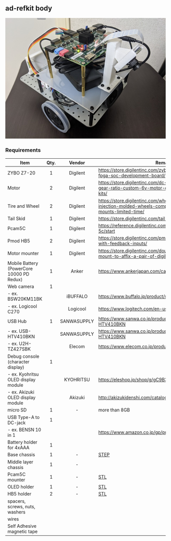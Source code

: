 ## ad-refkit body

![ad-refkit](./ad-refkit-image_s.jpg "ad-refkit")

### Requirements

| Item                                      | Qty. | Vendor      | Remark                                                                                                                              |
|-------------------------------------------|:----:|:-----------:|-------------------------------------------------------------------------------------------------------------------------------------|
| ZYBO Z7-20                                | 1    | Digilent    | https://store.digilentinc.com/zybo-z7-zynq-7000-arm-fpga-soc-development-board/                                                     |
| Motor                                     | 2    | Digilent    | https://store.digilentinc.com/dc-motor-gearbox-1-53-gear-ratio-custom-6v-motor-designed-for-digilent-robot-kits/                    |
| Tire and Wheel                            | 2    | Digilent    | https://store.digilentinc.com/wheel-kit-d-slot-pair-abs-injection-molded-wheels-compatible-with-digilent-motor-mounts-limited-time/ |
| Tail Skid                                 | 1    | Digilent    | https://store.digilentinc.com/tail-skid-limited-time/                                                                               |
| Pcam5C                                    | 1    | Digilent    | https://reference.digilentinc.com/reference/add-ons/pcam-5c/start                                                                   |
| Pmod HB5                                  | 2    | Digilent    | https://store.digilentinc.com/pmod-hb5-h-bridge-driver-with-feedback-inputs/                                                        |
| Motor mounter                             | 1    | Digilent    | https://store.digilentinc.com/double-motor-mount-metal-mount-to-affix-a-pair-of-digilent-motors-limited-time/                       |
| Mobile Battery (PowerCore 10000 PD Redux) | 1    | Anker       | https://www.ankerjapan.com/category/COMPACT/A1239.html                                                                              |
| Web camera                                | 1    |             |                                                                                                                                     |
|  - ex. BSW20KM11BK                        |      | iBUFFALO    | https://www.buffalo.jp/product/series/BSW20KM11BK                                                                                   |
|  - ex. Logicool C270                      |      | Logicool    | https://www.logitech.com/en-us/product/hd-webcam-c270                                                                               |
| USB Hub                                   | 1    | SANWASUPPLY | https://www.sanwa.co.jp/product/syohin.asp?code=USB-HTV410BKN                                                                       |
|  - ex. USB-HTV410BKN                      |      | SANWASUPPLY | https://www.sanwa.co.jp/product/syohin.asp?code=USB-HTV410BKN                                                                       |
|  - ex. U2H-TZ427SBK                       |      | Elecom      | https://www.elecom.co.jp/products/U2H-TZ427SBK.html                                                                                 |
| Debug console (character display)         | 1    |             |                                                                                                                                     |
|  - ex. Kyohritsu OLED display module      |      | KYOHRITSU   | https://eleshop.jp/shop/g/gC9B362/                                                                                                  |
|  - ex. Akizuki OLED display module        |      | Akizuki     | http://akizukidenshi.com/catalog/g/gP-08277/                                                                                        |
| micro SD                                  | 1    | -           | more than 8GB                                                                                                                       |
| USB Type-A to DC-jack                     | 1    |             |                                                                                                                                     |
|  - ex. BENSN 10 in 1                      |      |             | https://www.amazon.co.jp/gp/product/B07Y5DCBRL/                                                                                     |
| Battery holder for 4xAAA                  | 1    |             |                                                                                                                                     |
| Base chassis                              | 1    | -           | [STEP](../../assets/cad/base_chassis/robocar_base2.step)                                                                            |
| Middle layer chassis                      | 1    | -           |                                                                                                                                     |
| Pcam5C mounter                            | 1    | -           | [STL](../../assets/cad/Pcam5C/Pcam5C_mounter.stl)                                                                                   |
| OLED holder                               | 1    | -           | [STL](../../assets/cad/OLED_holder/OLED_holder.stl)                                                                                 |
| HB5 holder                                | 2    | -           | [STL](../../assets/cad/HB5_holder/HB5_holder.stl)                                                                                   |
| spacers, screws, nuts, washers            |      |             |                                                                                                                                     |
| wires                                     |      |             |                                                                                                                                     |
| Self Adhesive magnetic tape               |      |             |                                                                                                                                     |

